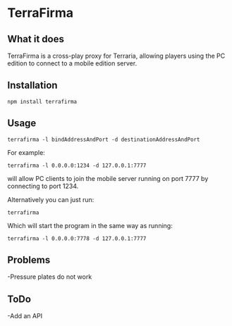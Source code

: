# TerraFirma

## What it does
TerraFirma is a cross-play proxy for Terraria, allowing players using the PC edition to connect to a mobile edition server.

## Installation
```
npm install terrafirma
```

## Usage
```
terrafirma -l bindAddressAndPort -d destinationAddressAndPort
```
For example:
```
terrafirma -l 0.0.0.0:1234 -d 127.0.0.1:7777
```
will allow PC clients to join the mobile server running on port 7777 by connecting to port 1234.

Alternatively you can just run:
```
terrafirma
```
Which will start the program in the same way as running:
```
terrafirma -l 0.0.0.0:7778 -d 127.0.0.1:7777
```

## Problems
-Pressure plates do not work

## ToDo
-Add an API